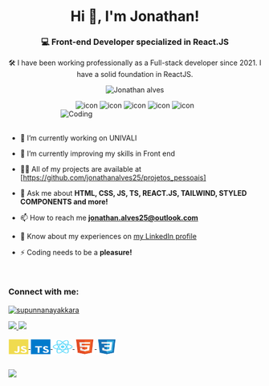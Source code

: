 <h1 align="center">Hi 👋, I'm Jonathan!</h1>
<h3 align="center">💻 Front-end Developer specialized in React.JS</h3>
<p align="center">🛠️ I have been working professionally as a Full-stack developer since 2021. I have a solid foundation in ReactJS. </p>
<p align="center"> 
 <img src="https://komarev.com/ghpvc/?username=jonathanalves25&label=Profile%20views&color=0e75b6&style=flat" alt="Jonathan alves" /> 
</p>

<div align="center">
 <img src="https://techstack-generator.vercel.app/ts-icon.svg" alt="icon" width="50" height="50" />
  <img src="https://techstack-generator.vercel.app/js-icon.svg" alt="icon"width="50" height="50" />
 <img src="https://techstack-generator.vercel.app/react-icon.svg" alt="icon" width="50" height="50" />
  <img src="https://techstack-generator.vercel.app/github-icon.svg" alt="icon" width="50" height="50" />
 <img src="https://techstack-generator.vercel.app/prettier-icon.svg" alt="icon" width="50" height="50" />
</div>

<img align="right" alt="Coding" width="400" src="https://user-images.githubusercontent.com/74038190/229223263-cf2e4b07-2615-4f87-9c38-e37600f8381a.gif">
<br><br>

- 🔭 I’m currently working on UNIVALI

- 🌱 I’m currently improving my skills in Front end

- 👨‍💻 All of my projects are available at [https://github.com/jonathanalves25/projetos_pessoais]
- 💬 Ask me about **HTML, CSS, JS, TS, REACT.JS, TAILWIND, STYLED COMPONENTS and more!**

- 📫 How to reach me **jonathan.alves25@outlook.com**

- 📄 Know about my experiences on [my LinkedIn profile](https://www.linkedin.com/in/jonathan-alves-42278610a/)

- ⚡ Coding needs to be a **pleasure!**

<br>
<h3 align="left">Connect with me:</h3>
<p align="left">
<a href="https://www.linkedin.com/in/jonathan-alves-42278610a/" target="blank"><img align="center" src="https://raw.githubusercontent.com/rahuldkjain/github-profile-readme-generator/master/src/images/icons/Social/linked-in-alt.svg" alt="supunnanayakkara" height="30" width="40" /></a>


<div>
  <a href="https://github.com/jonathanalves25">
  <img height="180em" src="https://github-readme-stats.vercel.app/api?username=jonathanalves25&show_icons=true&theme=dark&include_all_commits=true&count_private=true"/>
  <img height="180em" src="https://github-readme-stats.vercel.app/api/top-langs/?username=jonathanalves25&layout=compact&langs_count=16&theme=dark"/>
</div>

<div style="display: inline_block"><br>
  <img align="center" alt="johnny-Js" height="30" width="40" src="https://raw.githubusercontent.com/devicons/devicon/master/icons/javascript/javascript-plain.svg">
  <img align="center" alt="johnny-Ts" height="30" width="40" src="https://raw.githubusercontent.com/devicons/devicon/master/icons/typescript/typescript-plain.svg">
  <img align="center" alt="johnny-React" height="30" width="40" src="https://raw.githubusercontent.com/devicons/devicon/master/icons/react/react-original.svg">
  <img align="center" alt="johnny-HTML" height="30" width="40" src="https://raw.githubusercontent.com/devicons/devicon/master/icons/html5/html5-original.svg">
  <img align="center" alt="johnny-CSS" height="30" width="40" src="https://raw.githubusercontent.com/devicons/devicon/master/icons/css3/css3-original.svg">
</div>

##
<div>
  <a href="https://www.linkedin.com/in/jonathan-alves-42278610a/" target="_blank"><img src="https://img.shields.io/badge/-LinkedIn-%230077B5?style=for-the-badge&logo=linkedin&logoColor=white" target="_blank"></a>  
</div>
